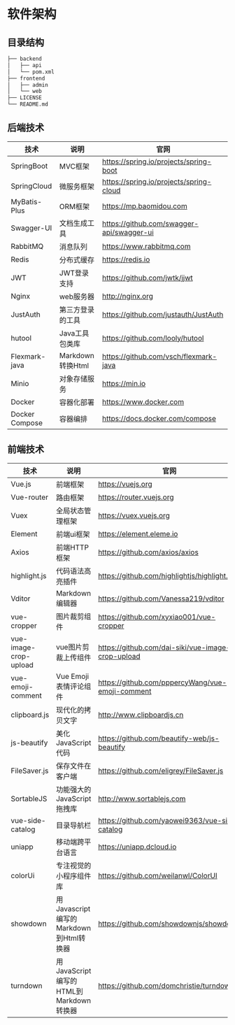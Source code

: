 
# 软件架构

## 目录结构

``` bash
├── backend
│   ├── api
│   └── pom.xml
├── frontend
│   ├── admin
│   └── web
├── LICENSE
└── README.md
```


## 后端技术

| 技术           | 说明              | 官网                                       |
| -------------- | ---------------- | ------------------------------------------ |
| SpringBoot     | MVC框架          |<https://spring.io/projects/spring-boot>     |
| SpringCloud    | 微服务框架        |<https://spring.io/projects/spring-cloud>   |
| MyBatis-Plus   | ORM框架          |<https://mp.baomidou.com>                   |
| Swagger-UI     | 文档生成工具      |<https://github.com/swagger-api/swagger-ui>  |
| RabbitMQ       | 消息队列         |<https://www.rabbitmq.com>                  |
| Redis          | 分布式缓存       |<https://redis.io>                          |
| JWT            | JWT登录支持      |<https://github.com/jwtk/jjwt>               |
| Nginx          | web服务器        |<http://nginx.org>                           |
| JustAuth       | 第三方登录的工具  |<https://github.com/justauth/JustAuth>       |
| hutool         | Java工具包类库   |<https://github.com/looly/hutool>            |
| Flexmark-java  | Markdown转换Html |<https://github.com/vsch/flexmark-java>      |
| Minio          | 对象存储服务      |<https://min.io>                            |
| Docker         | 容器化部署        |<https://www.docker.com>                    |
| Docker Compose | 容器编排          |<https://docs.docker.com/compose>           |

## 前端技术

| 技术                  | 说明                                    | 官网                                              |
| --------------------- | --------------------------------------- | ------------------------------------------------- |
| Vue.js                | 前端框架                                |<https://vuejs.org>                                |
| Vue-router            | 路由框架                                |<https://router.vuejs.org>                         |
| Vuex                  | 全局状态管理框架                          |<https://vuex.vuejs.org>                           |
| Element               | 前端ui框架                              |<https://element.eleme.io>                         |
| Axios                 | 前端HTTP框架                            |<https://github.com/axios/axios>                    |
| highlight.js          | 代码语法高亮插件                          |<https://github.com/highlightjs/highlight.js>       |
| Vditor                | Markdown编辑器                          |<https://github.com/Vanessa219/vditor>              |
| vue-cropper           | 图片裁剪组件                              |<https://github.com/xyxiao001/vue-cropper>          |
| vue-image-crop-upload | vue图片剪裁上传组件                       |<https://github.com/dai-siki/vue-image-crop-upload> |
| vue-emoji-comment     | Vue Emoji表情评论组件                     |<https://github.com/pppercyWang/vue-emoji-comment>  |
| clipboard.js          | 现代化的拷贝文字                          |<http://www.clipboardjs.cn>                        |
| js-beautify           | 美化JavaScript代码                      |<https://github.com/beautify-web/js-beautify>       |
| FileSaver.js          | 保存文件在客户端                          |<https://github.com/eligrey/FileSaver.js>           |
| SortableJS            | 功能强大的JavaScript 拖拽库               |<http://www.sortablejs.com>                        |
| vue-side-catalog      | 目录导航栏                              |<https://github.com/yaowei9363/vue-side-catalog>    |
| uniapp                | 移动端跨平台语言                          |<https://uniapp.dcloud.io>                         |
| colorUi               | 专注视觉的小程序组件库                    |<https://github.com/weilanwl/ColorUI>               |
| showdown              | 用Javascript编写的Markdown 到Html转换器 |<https://github.com/showdownjs/showdown>            |
| turndown              | 用JavaScript编写的HTML到Markdown转换器  |<https://github.com/domchristie/turndown>           |
